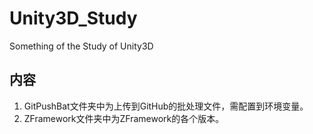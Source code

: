 # Unity3D_Study
Something of the Study of Unity3D

## 内容

1. GitPushBat文件夹中为上传到GitHub的批处理文件，需配置到环境变量。
2. ZFramework文件夹中为ZFramework的各个版本。